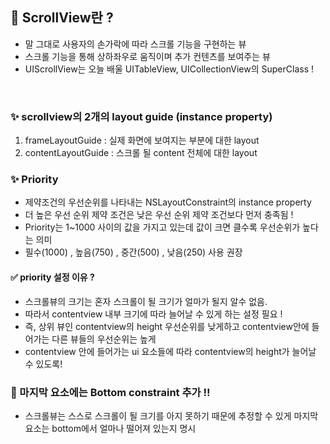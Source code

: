 ## 📌 ScrollView란 ? 

- 말 그대로 사용자의 손가락에 따라 스크롤 기능을 구현하는 뷰
- 스크롤 기능을 통해 상하좌우로 움직이며 추가 컨텐츠를 보여주는 뷰
- UIScrollView는 오늘 배울 UITableView, UICollectionView의 SuperClass ! 
<br/>

### ✨ scrollview의 2개의 layout guide (instance property)
1. frameLayoutGuide : 실제 화면에 보여지는 부분에 대한 layout
2. contentLayoutGuide : 스크롤 될 content 전체에 대한 layout

### ✨ Priority
- 제약조건의 우선순위를 나타내는 NSLayoutConstraint의 instance property 
- 더 높은 우선 순위 제약 조건은 낮은 우선 순위 제약 조건보다 먼저 충족됨 ! 
- Priority는 1~1000 사이의 값을 가지고 있는데 값이 크면 클수록 우선순위가 높다는 의미 
- 필수(1000) , 높음(750) , 중간(500) , 낮음(250)  사용 권장

#### ✅ priority 설정 이유 ?
- 스크롤뷰의 크기는 혼자 스크롤이 될 크기가 얼마가 될지 알수 없음.
- 따라서 contentview 내부 크기에 따라 늘어날 수 있게 하는 설정 필요 !
- 즉, 상위 뷰인 contentview의 height 우선순위를 낮게하고 contentview안에 들어가는 다른 뷰들의 우선순위는 높게
- contentview 안에 들어가는 ui 요소들에 따라 contentview의 height가 늘어날 수 있도록!

### 🔮 마지막 요소에는 Bottom constraint 추가 !!
- 스크롤뷰는 스스로 스크롤이 될 크기를 아지 못하기 때문에 추정할 수 있게 마지막 요소는 bottom에서 얼마나 떨어져 있는지 명시 
